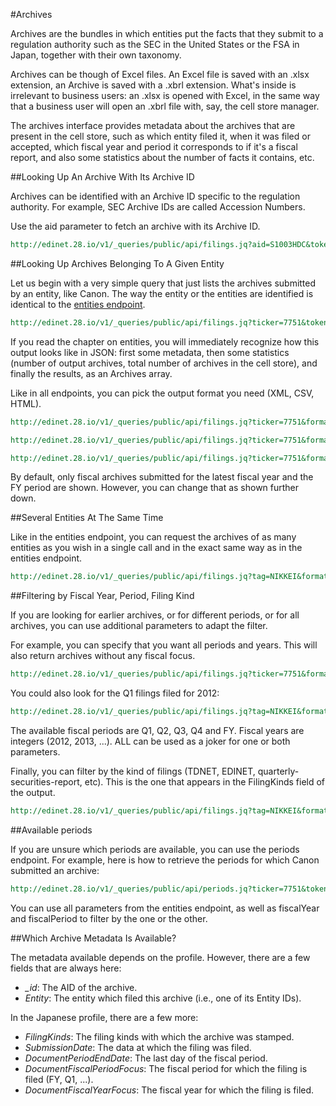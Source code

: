 #Archives

Archives are the bundles in which entities put the facts that they submit to a regulation authority such as the SEC in the United States or the FSA in Japan, together with their own taxonomy.

Archives can be though of Excel files. An Excel file is saved with an .xlsx extension, an Archive is saved with a .xbrl extension. What's inside is irrelevant to business users: an .xlsx is opened with Excel, in the same way that a business user will open an .xbrl file with, say, the cell store manager.

The archives interface provides metadata about the archives that are present in the cell store, such as which entity filed it, when it was filed or accepted, which fiscal year and period it corresponds to if it's a fiscal report, and also some statistics about the number of facts it contains, etc.

##Looking Up An Archive With Its Archive ID

Archives can be identified with an Archive ID specific to the regulation authority. For example, SEC Archive IDs are called Accession Numbers.

Use the aid parameter to fetch an archive with its Archive ID.

```REST
http://edinet.28.io/v1/_queries/public/api/filings.jq?aid=S1003HDC&token=c3049752-4d35-43da-82a2-f89f1b06f7a4
```

##Looking Up Archives Belonging To A Given Entity

Let us begin with a very simple query that just lists the archives submitted by an entity, like Canon. The way
 the entity or the entities are identified is identical to the [entities endpoint](gitbook/chap-BizQLTutorial-Companies.md).

```REST
http://edinet.28.io/v1/_queries/public/api/filings.jq?ticker=7751&token=c3049752-4d35-43da-82a2-f89f1b06f7a4
```

If you read the chapter on entities, you will immediately recognize how this output looks like in JSON: first some metadata, then some statistics (number of output archives, total number of archives in the cell store), and finally the results, as an Archives array.

Like in all endpoints, you can pick the output format you need (XML, CSV, HTML).

```REST
http://edinet.28.io/v1/_queries/public/api/filings.jq?ticker=7751&format=xml&token=c3049752-4d35-43da-82a2-f89f1b06f7a4
```

```REST
http://edinet.28.io/v1/_queries/public/api/filings.jq?ticker=7751&format=csv&token=c3049752-4d35-43da-82a2-f89f1b06f7a4
```

```REST
http://edinet.28.io/v1/_queries/public/api/filings.jq?ticker=7751&format=html&token=c3049752-4d35-43da-82a2-f89f1b06f7a4
```

By default, only fiscal archives submitted for the latest fiscal year and the FY period are shown. However, you can change that as shown further down.

##Several Entities At The Same Time

Like in the entities endpoint, you can request the archives of as many entities as you wish in a single call and in the exact same way as in the entities endpoint.

```REST
http://edinet.28.io/v1/_queries/public/api/filings.jq?tag=NIKKEI&format=html&token=c3049752-4d35-43da-82a2-f89f1b06f7a4
```

##Filtering by Fiscal Year, Period, Filing Kind

If you are looking for earlier archives, or for different periods, or for all archives, you can use additional parameters to adapt the filter.

For example, you can specify that you want all periods and years. This will also return archives without any fiscal focus.

```REST
http://edinet.28.io/v1/_queries/public/api/filings.jq?ticker=7751&format=html&fiscalYear=ALL&fiscalPeriod=ALL&token=c3049752-4d35-43da-82a2-f89f1b06f7a4
```

You could also look for the Q1 filings filed for 2012:

```REST
http://edinet.28.io/v1/_queries/public/api/filings.jq?tag=NIKKEI&format=html&fiscalYear=2012&fiscalPeriod=Q1&token=c3049752-4d35-43da-82a2-f89f1b06f7a4
```

The available fiscal periods are Q1, Q2, Q3, Q4 and FY. Fiscal years are integers (2012, 2013, ...). ALL can be used as a joker for one or both parameters.

Finally, you can filter by the kind of filings (TDNET, EDINET, quarterly-securities-report, etc). This is the one that appears in the FilingKinds field of the output.

```REST
http://edinet.28.io/v1/_queries/public/api/filings.jq?tag=NIKKEI&format=html&fiscalYear=2014&filingKind=TDNET&token=c3049752-4d35-43da-82a2-f89f1b06f7a4
```

##Available periods

If you are unsure which periods are available, you can use the periods endpoint. For example, here is how to retrieve the periods for which Canon submitted an archive:

```REST
http://edinet.28.io/v1/_queries/public/api/periods.jq?ticker=7751&token=c3049752-4d35-43da-82a2-f89f1b06f7a4
```

You can use all parameters from the entities endpoint, as well as fiscalYear and fiscalPeriod to filter by the one or the other.

##Which Archive Metadata Is Available?

The metadata available depends on the profile. However, there are a few fields that are always here:

- *_id*: The AID of the archive.
- *Entity*: The entity which filed this archive (i.e., one of its Entity IDs).

In the Japanese profile, there are a few more:
- *FilingKinds*: The filing kinds with which the archive was stamped.
- *SubmissionDate*: The data at which the filing was filed.
- *DocumentPeriodEndDate*: The last day of the fiscal period.
- *DocumentFiscalPeriodFocus*: The fiscal period for which the filing is filed (FY, Q1, ...).
- *DocumentFiscalYearFocus*: The fiscal year for which the filing is filed.
